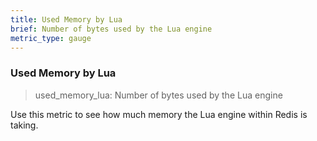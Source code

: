 ```yaml
---
title: Used Memory by Lua
brief: Number of bytes used by the Lua engine
metric_type: gauge
---
```


### Used Memory by Lua

> used_memory_lua: Number of bytes used by the Lua engine

Use this metric to see how much memory the Lua engine within Redis is taking.

